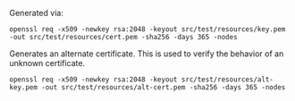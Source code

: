 
Generated via:

```
openssl req -x509 -newkey rsa:2048 -keyout src/test/resources/key.pem -out src/test/resources/cert.pem -sha256 -days 365 -nodes 
```


Generates an alternate certificate. This is used to verify the behavior of an unknown certificate.

```
openssl req -x509 -newkey rsa:2048 -keyout src/test/resources/alt-key.pem -out src/test/resources/alt-cert.pem -sha256 -days 365 -nodes
```

